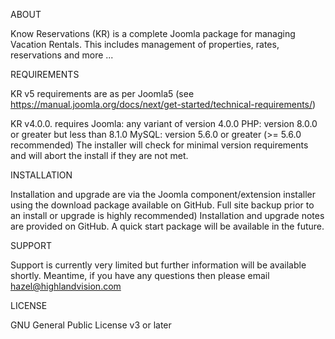ABOUT

Know Reservations (KR) is a complete Joomla package for managing Vacation Rentals. This includes management of properties, rates, reservations and more ...

REQUIREMENTS

KR v5 requirements are as per Joomla5 (see https://manual.joomla.org/docs/next/get-started/technical-requirements/)

KR v4.0.0. requires
Joomla: any variant of version 4.0.0
PHP: version 8.0.0 or greater but less than 8.1.0
MySQL: version 5.6.0 or greater (>= 5.6.0 recommended)
The installer will check for minimal version requirements and will abort the install if they are not met.

INSTALLATION

Installation and upgrade are via the Joomla component/extension installer using the download package available on GitHub. Full site backup prior to an install or upgrade is highly recommended)
Installation and upgrade notes are provided on GitHub.
A quick start package will be available in the future.

SUPPORT

Support is currently very limited but further information will be available shortly.  Meantime, if you have any questions then please email hazel@highlandvision.com

LICENSE

GNU General Public License v3 or later

